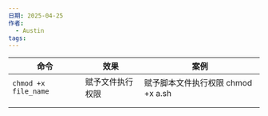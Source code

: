 ```yaml
---
日期: 2025-04-25
作者:
  - Austin
tags:
---
```



| 命令                   | 效果       | 案例                          |
| -------------------- | -------- | --------------------------- |
| `chmod +x file_name` | 赋予文件执行权限 | 赋予脚本文件执行权限  chmod +x   a.sh |
|                      |          |                             |
|                      |          |                             |
